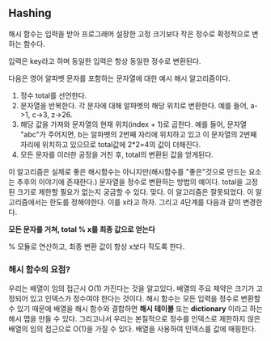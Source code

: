## Hashing
해시 함수는 입력을 받아 프로그래머 설장한 고정 크기보다 작은 정수로 확정적으로 변하는 함수다.

입력은 key라고 하며 동일한 입력은 항상 동일한 정수로 변환된다.

다음은 영어 알파벳 문자를 포함하는 문자열에 대한 예시 해시 알고리즘이다.

1. 정수 total를 선언한다.
2. 문자열을 반복한다. 각 문자에 대해 알파벳의 해당 위치로 변환한다. 예를 들어, a->1, c->3, z->26.
3. 해당 값을 가져와 문자열의 현재 위치(index + 1)로 곱한다. 예를 들어, 문자열 "abc"가 주어지면, b는 알파벳의 2번째 자리에 위치하고 있고 이 문자열의 2번째 자리에 위치하고 있으므로 total값에 2*2=4의 값이 더해진다.
4. 모든 문자를 이러한 공정을 거친 후, total의 변환된 값을 얻게된다.

이 알고리즘은 실제로 좋은 해시함수는 아니지만(해시함수를 "좋은"것으로 만드는 요소는 추후의 이야기에 존재한다.) 문자열을 정수로 변환하는 방법의 예이다.
total을 고정된 크기로 제한할 필요가 없는지 궁금할 수 있다. 맞다. 이 알고리즘은 잘못되었다. 이 알고리즘에서는 한도를 정해야한다. 이를 x라고 하자.
그리고 4단계를 다음과 같이 변경한다.

**모든 문자를 거쳐, total % x를 최종 값으로 얻는다**

% 모듈로 연산하고, 최종 변환 값이 항상 x보다 작도록 한다.

### 해시 함수의 요점?
우리는 배열이 임의 접근시 O(1) 가진다는 것을 알고있다.
배열의 주요 제약은 크기가 고정되어 있고 인덱스가 정수여야 한다는 것이다. 해시 함수는 모든 입력을 정수로 변환할 수 있기 때문에 배열을 해시 함수와 결합하면 **해시 테이블** 또는 **dictionary** 이라고 하는 해시 맵을 만들 수 있다.
그리고나서 우리는 본질적으로 정수를 인덱스로 제한하지 않은 배열의 임의 접근으로 O(1)을 가질 수 있다.
배열을 사용하여 인덱스를 값에 매핑한다.
